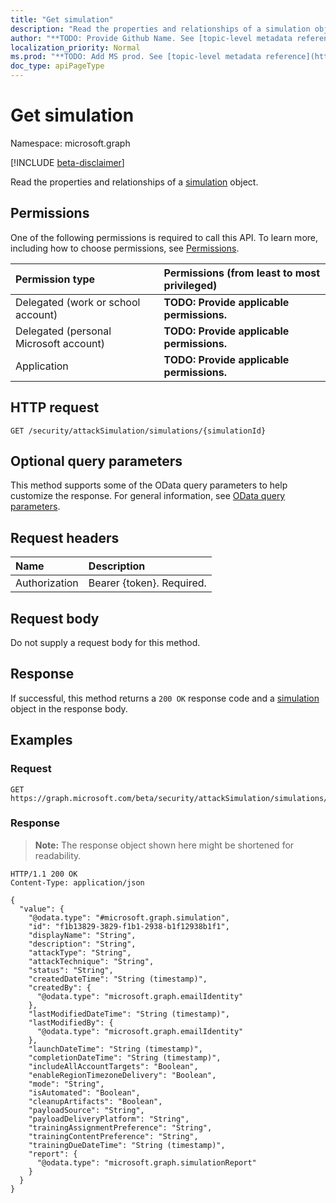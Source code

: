 ```yaml
---
title: "Get simulation"
description: "Read the properties and relationships of a simulation object."
author: "**TODO: Provide Github Name. See [topic-level metadata reference](https://msgo.azurewebsites.net/add/document/guidelines/metadata.html#topic-level-metadata)**"
localization_priority: Normal
ms.prod: "**TODO: Add MS prod. See [topic-level metadata reference](https://msgo.azurewebsites.net/add/document/guidelines/metadata.html#topic-level-metadata)**"
doc_type: apiPageType
---
```


# Get simulation
Namespace: microsoft.graph

[!INCLUDE [beta-disclaimer](../../includes/beta-disclaimer.md)]

Read the properties and relationships of a [simulation](../resources/simulation.md) object.

## Permissions
One of the following permissions is required to call this API. To learn more, including how to choose permissions, see [Permissions](/graph/permissions-reference).

|Permission type|Permissions (from least to most privileged)|
|:---|:---|
|Delegated (work or school account)|**TODO: Provide applicable permissions.**|
|Delegated (personal Microsoft account)|**TODO: Provide applicable permissions.**|
|Application|**TODO: Provide applicable permissions.**|

## HTTP request

<!-- {
  "blockType": "ignored"
}
-->
``` http
GET /security/attackSimulation/simulations/{simulationId}
```

## Optional query parameters
This method supports some of the OData query parameters to help customize the response. For general information, see [OData query parameters](/graph/query-parameters).

## Request headers
|Name|Description|
|:---|:---|
|Authorization|Bearer {token}. Required.|

## Request body
Do not supply a request body for this method.

## Response

If successful, this method returns a `200 OK` response code and a [simulation](../resources/simulation.md) object in the response body.

## Examples

### Request
<!-- {
  "blockType": "request",
  "name": "get_simulation"
}
-->
``` http
GET https://graph.microsoft.com/beta/security/attackSimulation/simulations/{simulationId}
```


### Response
>**Note:** The response object shown here might be shortened for readability.
<!-- {
  "blockType": "response",
  "truncated": true,
  "@odata.type": "microsoft.graph.simulation"
}
-->
``` http
HTTP/1.1 200 OK
Content-Type: application/json

{
  "value": {
    "@odata.type": "#microsoft.graph.simulation",
    "id": "f1b13829-3829-f1b1-2938-b1f12938b1f1",
    "displayName": "String",
    "description": "String",
    "attackType": "String",
    "attackTechnique": "String",
    "status": "String",
    "createdDateTime": "String (timestamp)",
    "createdBy": {
      "@odata.type": "microsoft.graph.emailIdentity"
    },
    "lastModifiedDateTime": "String (timestamp)",
    "lastModifiedBy": {
      "@odata.type": "microsoft.graph.emailIdentity"
    },
    "launchDateTime": "String (timestamp)",
    "completionDateTime": "String (timestamp)",
    "includeAllAccountTargets": "Boolean",
    "enableRegionTimezoneDelivery": "Boolean",
    "mode": "String",
    "isAutomated": "Boolean",
    "cleanupArtifacts": "Boolean",
    "payloadSource": "String",
    "payloadDeliveryPlatform": "String",
    "trainingAssignmentPreference": "String",
    "trainingContentPreference": "String",
    "trainingDueDateTime": "String (timestamp)",
    "report": {
      "@odata.type": "microsoft.graph.simulationReport"
    }
  }
}
```

